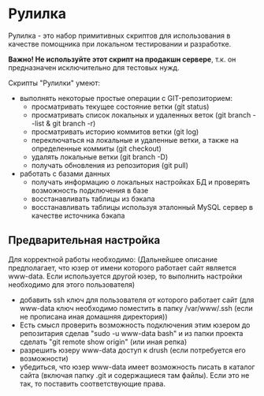 Рулилка
=======

Рулилка - это набор примитивных скриптов для использования в качестве помощника при локальном тестировании и разработке.

**Важно! Не используйте этот скрипт на продакшн сервере**, т.к. он предназначен исключительно для тестовых нужд.


Скрипты "Рулилки" умеют:

* выполнять некоторые простые операции с GIT-репозиторием:
  * просматривать текущее состояние ветки (git status)
  * просматривать список локальных и удаленных веток (git branch --list & git branch -r)
  * просматривать историю коммитов ветки (git log)
  * переключаться на локальные и удаленные ветки, а также на определенные коммиты (git checkout)
  * удалять локальные ветки (git branch -D)
  * получать обновления из репозитория (git pull)
* работать с базами данных
  * получать информацию о локальных настройках БД и проверять возможность подключения в базе
  * восстанавливать таблицы из бэкапа
  * восстанавливать таблицы используя эталонный MySQL сервер в качестве источника бэкапа 
   
Предварительная настройка
-------------
Для корректной работы необходимо:
(Дальнейшее описание предполагает, что юзер от имени которого 
работает сайт является www-data. Если используется другой юзер,
то выполнить настройки необходимо для этого пользователя)
* добавить ssh ключ для пользователя от которого 
работает сайт (для www-data ключ необходимо поместить в папку 
/var/www/.ssh (если не прописана иная домашняя директория))
* Есть смысл проверить возможность подключения этим 
юзером до репозитария сделав "sudo -u www-data bash" 
и из папки проекта сделать "git remote show origin" (или иная репка)
* разрешить юзеру www-data доступ к drush (если потребуется его возможности)
* убедиться, что юзер www-data имеет возможность писать в каталог сайта 
(включая папку .git и содержащиеся там файлы). Если это не так, то 
поставить соответствующие права. 
 